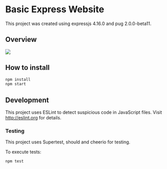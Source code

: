 # Basic Express Website

This project was created using expressjs 4.16.0 and pug 2.0.0-beta11.


## Overview

<img  src="https://user-images.githubusercontent.com/16351223/45799195-3fdd5980-bcdf-11e8-9000-3d05b1899957.PNG">


## How to install

```bash
npm install
npm start
```

## Development

This project uses ESLint to detect suspicious code in JavaScript files.
Visit http://eslint.org for details.

### Testing

This project uses Supertest, should and cheerio for testing.

To execute tests:

```bash
npm test
```